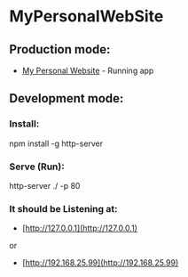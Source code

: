 # MyPersonalWebSite

## Production mode:

* [My Personal Website](https://murilloves.github.io/) - Running app

## Development mode:
### Install:
npm install -g http-server

### Serve (Run):
http-server ./ -p 80

### It should be Listening at:
* [http://127.0.0.1](http://127.0.0.1)

or

* [http://192.168.25.99](http://192.168.25.99)
